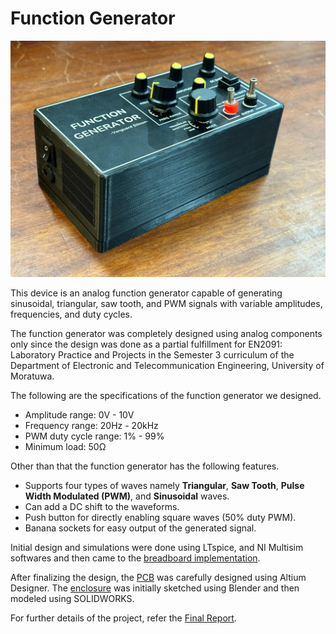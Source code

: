 # Function Generator

![Function Generator](Images/Enclosure%201.jpg)

This device is an analog function generator capable of generating sinusoidal, triangular, saw tooth, and PWM signals with variable amplitudes, frequencies, and duty cycles.

The function generator was completely designed using analog components only since the design was done as a partial fulfillment for EN2091: Laboratory Practice and Projects in the Semester 3 curriculum of the Department of Electronic and Telecommunication Engineering, University of Moratuwa.

The following are the specifications of the function generator we designed.

<ul>
<li> Amplitude range: 0V - 10V </li>
<li> Frequency range: 20Hz - 20kHz </li>
<li> PWM duty cycle range: 1% - 99% </li>
<li> Minimum load: 50Ω </li>
</ul>

Other than that the function generator has the following features.

<ul>
<li> Supports four types of waves namely <b> Triangular</b>, <b>Saw Tooth</b>, <b>Pulse Width Modulated (PWM)</b>, and <b>Sinusoidal</b> waves.
<li> Can add a DC shift to the waveforms. </li>
<li> Push button for directly enabling square waves (50% duty PWM). </li>
<li> Banana sockets for easy output of the generated signal. </li>
</ul>

Initial design and simulations were done using LTspice, and NI Multisim softwares and then came to the <a href="Images/Breadboard Implementation.jpg">breadboard implementation</a>.

After finalizing the design, the <a href="PCB Design/PCB_Final_Design.jpg">PCB</a> was carefully designed using Altium Designer. The <a href="Enclosure Design/Enclosure Final Design.jpg">enclosure</a> was initially sketched using Blender and then modeled using SOLIDWORKS.

For further details of the project, refer the <a href="Final Report.pdf">Final Report</a>.